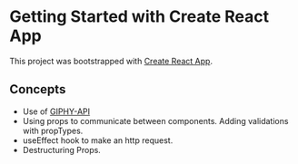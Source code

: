 # Getting Started with Create React App

This project was bootstrapped with [Create React App](https://github.com/facebook/create-react-app).

## Concepts

- Use of [GIPHY-API](https://developers.giphy.com/dashboard/)
- Using props to communicate between components. Adding validations with propTypes.
- useEffect hook to make an http request.
- Destructuring Props.
